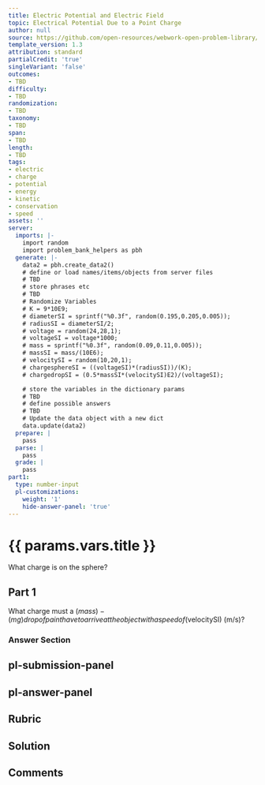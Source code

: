 ```yaml
---
title: Electric Potential and Electric Field
topic: Electrical Potential Due to a Point Charge
author: null
source: https://github.com/open-resources/webwork-open-problem-library/tree/master/Contrib/BrockPhysics/College_Physics_Urone/19.Electric_Potential_and_Electric_Field/19-03.Electrical_Potential_Due_to_a_Point_Charge/NU_U17_19_03_009.pg
template_version: 1.3
attribution: standard
partialCredit: 'true'
singleVariant: 'false'
outcomes:
- TBD
difficulty:
- TBD
randomization:
- TBD
taxonomy:
- TBD
span:
- TBD
length:
- TBD
tags:
- electric
- charge
- potential
- energy
- kinetic
- conservation
- speed
assets: ''
server:
  imports: |-
    import random
    import problem_bank_helpers as pbh
  generate: |-
    data2 = pbh.create_data2()
    # define or load names/items/objects from server files
    # TBD
    # store phrases etc
    # TBD
    # Randomize Variables
    # K = 9*10E9;
    # diameterSI = sprintf("%0.3f", random(0.195,0.205,0.005));
    # radiusSI = diameterSI/2;
    # voltage = random(24,28,1);
    # voltageSI = voltage*1000;
    # mass = sprintf("%0.3f", random(0.09,0.11,0.005));
    # massSI = mass/(10E6);
    # velocitySI = random(10,20,1);
    # chargesphereSI = ((voltageSI)*(radiusSI))/(K);
    # chargedropSI = (0.5*massSI*(velocitySI)E2)/(voltageSI);

    # store the variables in the dictionary params
    # TBD
    # define possible answers
    # TBD
    # Update the data object with a new dict
    data.update(data2)
  prepare: |
    pass
  parse: |
    pass
  grade: |
    pass
part1:
  type: number-input
  pl-customizations:
    weight: '1'
    hide-answer-panel: 'true'
---
```


# {{ params.vars.title }} 


What charge is on the sphere?

## Part 1 
What charge must a ($mass)-(mg) drop of paint have to arrive at the object with a speed of ($velocitySI) (m/s)? 


 ### Answer Section


## pl-submission-panel 


## pl-answer-panel 


## Rubric 


## Solution 


## Comments 


